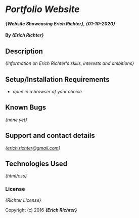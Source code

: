 # _Portfolio Website_

#### _{Website Showcasing Erich Richter}, {01-10-2020}_

#### By _**{Erich Richter}**_

## Description

_{Information on Erich Richter's skills, interests and ambitions}_

## Setup/Installation Requirements

* _open in a browser of your choice_


## Known Bugs

_{none yet}_

## Support and contact details

_{erich.richter@gmail.com}_

## Technologies Used

_{html/css}_

### License

*{Richter License}*

Copyright (c) 2016 **_{Erich Richter}_**